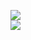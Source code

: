 [![](https://img.shields.io/badge/Made%20With-Github%20Spray-lightgrey.svg?style=for-the-badge&logo=github)](https://github.com/Annihil/github-spray#24618)  
[![](https://i.imgur.com/2DrTn0Z.gif)](https://github.com/Annihil/github-spray)